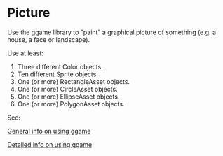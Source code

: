 # Picture

Use the ggame library to "paint" a graphical picture of something (e.g. a house, a face or landscape).

Use at least:

1. Three different Color objects.
2. Ten different Sprite objects.
3. One (or more) RectangleAsset objects.
4. One (or more) CircleAsset objects.
5. One (or more) EllipseAsset objects.
6. One (or more) PolygonAsset objects.

See:

[General info on using ggame](https://github.com/HHS-IntroProgramming/Standards-and-Syllabus/wiki/TUTORIAL:-Displaying-Graphics)

[Detailed info on using ggame](http://brythonserver.github.io/ggame/)
